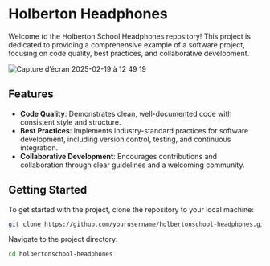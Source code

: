 # Holberton Headphones

Welcome to the Holberton School Headphones repository! This project is dedicated to providing a comprehensive example of a software project, focusing on code quality, best practices, and collaborative development.

![Capture d’écran 2025-02-19 à 12 49 19](https://github.com/user-attachments/assets/5343ca04-521f-4614-94bf-af8c164ad162)


## Features

- **Code Quality**: Demonstrates clean, well-documented code with consistent style and structure.
- **Best Practices**: Implements industry-standard practices for software development, including version control, testing, and continuous integration.
- **Collaborative Development**: Encourages contributions and collaboration through clear guidelines and a welcoming community.

## Getting Started

To get started with the project, clone the repository to your local machine:

```bash
git clone https://github.com/yourusername/holbertonschool-headphones.git
```

Navigate to the project directory:

```bash
cd holbertonschool-headphones
```
